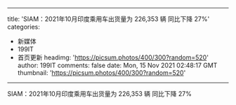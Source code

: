 
---
title: 'SIAM：2021年10月印度乘用车出货量为 226,353 辆  同比下降 27%'
categories: 
 - 新媒体
 - 199IT
 - 首页更新
headimg: 'https://picsum.photos/400/300?random=520'
author: 199IT
comments: false
date: Mon, 15 Nov 2021 02:48:17 GMT
thumbnail: 'https://picsum.photos/400/300?random=520'
---

<div>   
SIAM：2021年10月印度乘用车出货量为 226,353 辆  同比下降 27%  
</div>
            